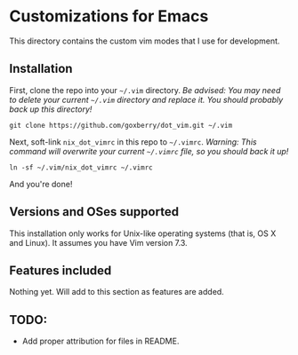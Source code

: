 # Customizations for Emacs

This directory contains the custom vim modes that I use for development.

## Installation

First, clone the repo into your `~/.vim` directory. _Be advised: You may need to delete your current `~/.vim` directory and replace it. You should probably back up this directory!_

    git clone https://github.com/goxberry/dot_vim.git ~/.vim

Next, soft-link `nix_dot_vimrc` in this repo to `~/.vimrc`. _Warning: This command will overwrite your current `~/.vimrc` file, so you should back it up!_

    ln -sf ~/.vim/nix_dot_vimrc ~/.vimrc

And you're done!

## Versions and OSes supported

This installation only works for Unix-like operating systems (that is, OS X and Linux). It assumes you have Vim version 7.3.

## Features included

Nothing yet. Will add to this section as features are added.

## TODO:

- Add proper attribution for files in README.
